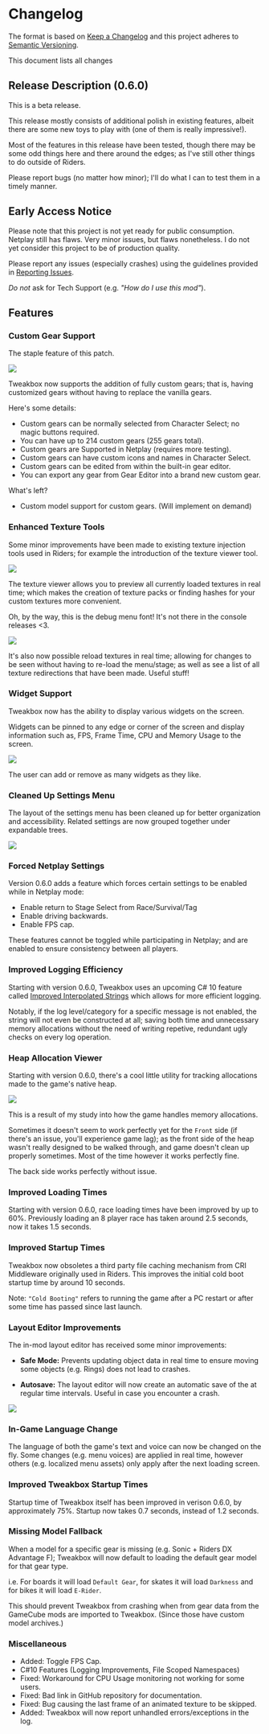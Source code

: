 # Changelog

The format is based on [Keep a Changelog](https://keepachangelog.com/en/1.0.0/)
and this project adheres to [Semantic Versioning](https://semver.org/spec/v2.0.0.html).

This document lists all changes 

## Release Description (0.6.0)

This is a beta release.

This release mostly consists of additional polish in existing features, albeit there are some new toys to play with (one of them is really impressive!).

Most of the features in this release have been tested, though there may be some odd things here and there around the edges; as I've still other things to do outside of Riders.

Please report bugs (no matter how minor); I'll do what I can to test them in a timely manner.

## Early Access Notice
Please note that this project is not yet ready for public consumption. 
Netplay still has flaws. Very minor issues, but flaws nonetheless. 
I do not yet consider this project to be of production quality. 

Please report any issues (especially crashes) using the guidelines provided in [Reporting Issues](https://sewer56.dev/Riders.Tweakbox/reporting-issues/).

*Do not* ask for Tech Support (e.g. *"How do I use this mod"*).

## Features

### Custom Gear Support

The staple feature of this patch.

![](./CustomGears.png)

Tweakbox now supports the addition of fully custom gears; that is, having customized gears without having to replace the vanilla gears. 

Here's some details:

- Custom gears can be normally selected from Character Select; no magic buttons required.
- You can have up to 214 custom gears (255 gears total).
- Custom gears are Supported in Netplay (requires more testing).
- Custom gears can have custom icons and names in Character Select. 
- Custom gears can be edited from within the built-in gear editor.
- You can export any gear from Gear Editor into a brand new custom gear.

What's left?
- Custom model support for custom gears. (Will implement on demand)

### Enhanced Texture Tools

Some minor improvements have been made to existing texture injection tools used in Riders; for example the introduction of the texture viewer tool.

![](./TextureViewer.png)

The texture viewer allows you to preview all currently loaded textures in real time; which makes the creation of texture packs or finding hashes for your custom textures more convenient.

Oh, by the way, this is the debug menu font! It's not there in the console releases <3.

![](./TextureTools.png)

It's also now possible reload textures in real time; allowing for changes to be seen without having to re-load the menu/stage; as well as see a list of all texture redirections that have been made. Useful stuff!

### Widget Support

Tweakbox now has the ability to display various widgets on the screen.

Widgets can be pinned to any edge or corner of the screen and display information such as, FPS, Frame Time, CPU and Memory Usage to the screen.

![](./InfoWidgets.png)

The user can add or remove as many widgets as they like.

### Cleaned Up Settings Menu

The layout of the settings menu has been cleaned up for better organization and accessibility. Related settings are now grouped together under expandable trees.

![](./CleanSettings.png)

### Forced Netplay Settings

Version 0.6.0 adds a feature which forces certain settings to be enabled while in Netplay mode:

- Enable return to Stage Select from Race/Survival/Tag
- Enable driving backwards.
- Enable FPS cap.

These features cannot be toggled while participating in Netplay; and are enabled to ensure consistency between all players.

### Improved Logging Efficiency

Starting with version 0.6.0, Tweakbox uses an upcoming C# 10 feature called [Improved Interpolated Strings](https://github.com/dotnet/csharplang/blob/main/proposals/csharp-10.0/improved-interpolated-strings.md) which allows for more efficient logging. 

Notably, if the log level/category for a specific message is not enabled, the string will not even be constructed at all; saving both time and unnecessary memory allocations without the need of writing repetive, redundant ugly checks on every log operation. 

### Heap Allocation Viewer

Starting with version 0.6.0, there's a cool little utility for tracking allocations made to the game's native heap.

![](./HeapViewer.png)

This is a result of my study into how the game handles memory allocations.

Sometimes it doesn't seem to work perfectly yet for the `Front` side (if there's an issue, you'll experience game lag); as the front side of the heap wasn't really designed to be walked through, and game doesn't clean up properly sometimes. Most of the time however it works perfectly fine.

The back side works perfectly without issue.

### Improved Loading Times

Starting with version 0.6.0, race loading times have been improved by up to 60%.
Previously loading an 8 player race has taken around 2.5 seconds, now it takes 1.5 seconds.

### Improved Startup Times

Tweakbox now obsoletes a third party file caching mechanism from CRI Middleware originally used in Riders. This improves the initial cold boot startup time by around 10 seconds.

Note: `"Cold Booting"` refers to running the game after a PC restart or after some time has passed since last launch.

### Layout Editor Improvements

The in-mod layout editor has received some minor improvements:

- **Safe Mode:** Prevents updating object data in real time to ensure moving some objects (e.g. Rings) does not lead to crashes.

- **Autosave:** The layout editor will now create an automatic save of the at regular time intervals. Useful in case you encounter a crash.

![](./ImprovedLayoutEditor.png)

### In-Game Language Change

The language of both the game's text and voice can now be changed on the fly.
Some changes (e.g. menu voices) are applied in real time, however others (e.g. localized menu assets) only apply after the next loading screen. 

### Improved Tweakbox Startup Times

Startup time of Tweakbox itself has been improved in verison 0.6.0, by approximately 75%. Startup now takes 0.7 seconds, instead of 1.2 seconds.

### Missing Model Fallback

When a model for a specific gear is missing (e.g. Sonic + Riders DX Advantage F); Tweakbox will now default to loading the default gear model for that gear type.

i.e. For boards it will load `Default Gear`, for skates it will load `Darkness` and for bikes it will load `E-Rider`.

This should prevent Tweakbox from crashing when from gear data from the GameCube mods are imported to Tweakbox. (Since those have custom model archives.)

### Miscellaneous

- Added: Toggle FPS Cap.
- C#10 Features (Logging Improvements, File Scoped Namespaces)
- Fixed: Workaround for CPU Usage monitoring not working for some users.
- Fixed: Bad link in GitHub repository for documentation.
- Fixed: Bug causing the last frame of an animated texture to be skipped.
- Added: Tweakbox will now report unhandled errors/exceptions in the log.